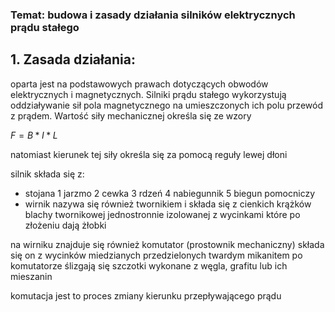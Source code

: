 ### Temat: budowa i zasady działania silników elektrycznych prądu stałego

## 1. Zasada działania:
oparta jest na podstawowych prawach dotyczących obwodów elektrycznych i magnetycznych. Silniki prądu stałego wykorzystują oddziaływanie sił pola magnetycznego na umieszczonych ich polu przewód z prądem. Wartość siły mechanicznej określa się ze wzory

$F=B*I*L$

natomiast kierunek tej siły określa się za pomocą reguły lewej dłoni 

silnik składa się z:
- stojana
	1 jarzmo
	2 cewka
	3 rdzeń
	4 nabiegunnik
	5 biegun pomocniczy
- wirnik nazywa się również twornikiem i składa się z cienkich krążków blachy twornikowej jednostronnie izolowanej z wycinkami które po złożeniu dają żłobki

na wirniku znajduje się również komutator (prostownik mechaniczny) składa się on z wycinków miedzianych przedzielonych twardym mikanitem po komutatorze ślizgają się szczotki wykonane z węgla, grafitu lub ich mieszanin

komutacja jest to proces zmiany kierunku przepływającego prądu


